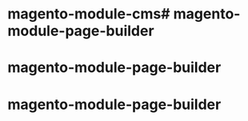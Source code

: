 # magento-module-cms# magento-module-page-builder
# magento-module-page-builder
# magento-module-page-builder
